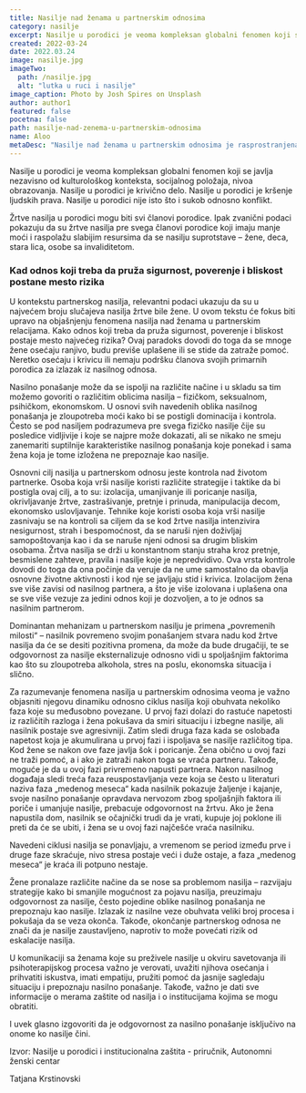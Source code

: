 ```yaml
---
title: Nasilje nad ženama u partnerskim odnosima
category: nasilje
excerpt: Nasilje u porodici je veoma kompleksan globalni fenomen koji se javlja nezavisno od kulturološkog konteksta, socijalnog položaja, nivoa obrazovanja.
created: 2022-03-24
date: 2022.03.24
image: nasilje.jpg
imageTwo:
  path: /nasilje.jpg
  alt: "lutka u ruci i nasilje"
image_caption: Photo by Josh Spires on Unsplash
author: author1
featured: false
pocetna: false
path: nasilje-nad-zenema-u-partnerskim-odnosima
name: Aloo
metaDesc: "Nasilje nad ženama u partnerskim odnosima je rasprostranjena pojava i vrsta nasilja u porodici. Oblik i načini takvog nasilja, kao i ciklusi koji se pri tome javljaju."
---
```


Nasilje u porodici je veoma kompleksan globalni fenomen koji se javlja nezavisno od kulturološkog konteksta, socijalnog položaja, nivoa obrazovanja. Nasilje u porodici je krivično delo. Nasilje u porodici je kršenje ljudskih prava. Nasilje u porodici nije isto što i sukob odnosno konflikt. 

Žrtve nasilja u porodici mogu biti svi članovi porodice. Ipak zvanični podaci pokazuju da su žrtve nasilja pre svega članovi porodice koji imaju manje moći i raspolažu slabijim resursima da se nasilju suprotstave – žene, deca, stara lica, osobe sa invaliditetom.

### Kad odnos koji treba da pruža sigurnost, poverenje i bliskost postane mesto rizika

U kontekstu partnerskog nasilja, relevantni podaci ukazuju da su u najvećem broju slučajeva nasilja žrtve bile žene. U ovom tekstu će fokus biti upravo na objašnjenju fenomena nasilja nad ženama u partnerskim relacijama. Kako odnos koji treba da pruža sigurnost, poverenje i bliskost postaje mesto najvećeg rizika? Ovaj paradoks dovodi do toga da se mnoge žene osećaju ranjivo, budu previše uplašene ili se stide da zatraže pomoć. Neretko osećaju i krivicu ili nemaju podršku članova svojih primarnih porodica za izlazak iz nasilnog odnosa.

Nasilno ponašanje može da se ispolji na različite načine i u skladu sa tim možemo govoriti o različitim oblicima nasilja – fizičkom, seksualnom, psihičkom, ekonomskom. U osnovi svih navedenih oblika nasilnog ponašanja je zloupotreba moći kako bi se postigli dominacija i kontrola. Često se pod nasiljem podrazumeva pre svega fizičko nasilje čije su posledice vidljivije i koje se najpre može dokazati, ali se nikako ne smeju zanemariti suptilnije karakteristike nasilnog ponašanja koje ponekad i sama žena koja je tome izložena ne prepoznaje kao nasilje.

Osnovni cilj nasilja u partnerskom odnosu jeste kontrola nad životom partnerke. Osoba koja vrši nasilje koristi različite strategije i taktike da bi postigla ovaj cilj, a to su: izolacija, umanjivanje ili poricanje nasilja, okrivljavanje žrtve, zastrašivanje, pretnje i prinuda, manipulacija decom, ekonomsko uslovljavanje. Tehnike koje koristi osoba koja vrši nasilje zasnivaju se na kontroli sa ciljem da se kod žrtve nasilja intenzivira nesigurnost, strah i bespomoćnost, da se naruši njen doživljaj samopoštovanja kao i da se naruše njeni odnosi sa drugim bliskim osobama. Žrtva nasilja se drži u konstantnom stanju straha kroz pretnje, besmislene zahteve, pravila i nasilje koje je nepredvidivo. Ova vrsta kontrole dovodi do toga da ona počinje da veruje da ne ume samostalno da obavlja osnovne životne aktivnosti i kod nje se javljaju stid i krivica. Izolacijom žena sve više zavisi od nasilnog partnera, a što je više izolovana i uplašena ona se sve više vezuje za jedini odnos koji je dozvoljen, a to je odnos sa nasilnim partnerom. 

Dominantan mehanizam u partnerskom nasilju je primena „povremenih milosti“ – nasilnik povremeno svojim ponašanjem stvara nadu kod žrtve nasilja da će se desiti pozitivna promena, da može da bude drugačiji, te se odgovornost za nasilje eksternalizuje odnosno vidi u spoljašnjim faktorima kao što su zloupotreba alkohola, stres na poslu, ekonomska situacija i slično.

Za razumevanje fenomena nasilja u partnerskim odnosima veoma je važno objasniti njegovu dinamiku odnosno ciklus nasilja koji obuhvata nekoliko faza koje su međusobno povezane. U prvoj fazi dolazi do rastuće napetosti iz različitih razloga i žena pokušava da smiri situaciju i izbegne nasilje, ali nasilnik postaje sve agresivniji. Zatim sledi druga faza kada se oslobađa napetost koja je akumulirana u prvoj fazi i ispoljava se nasilje različitog tipa. Kod žene se nakon ove faze javlja šok i poricanje. Žena obično u ovoj fazi ne traži pomoć, a i ako je zatraži nakon toga se vraća partneru. Takođe, moguće je da u ovoj fazi privremeno napusti partnera. Nakon nasilnog događaja sledi treća faza reuspostavljanja veze koja se često u literaturi naziva faza „medenog meseca“ kada nasilnik pokazuje žaljenje i kajanje, svoje nasilno ponašanje opravdava nervozom zbog spoljašnjih faktora ili poriče i umanjuje nasilje, prebacuje odgovornost na žrtvu. Ako je žena napustila dom, nasilnik se očajnički trudi da je vrati, kupuje joj poklone ili preti da će se ubiti, i žena se u ovoj fazi najčešće vraća nasilniku.

Navedeni ciklusi nasilja se ponavljaju, a vremenom se period između prve i druge faze skraćuje, nivo stresa postaje veći i duže ostaje, a faza „medenog meseca“ je kraća ili potpuno nestaje.

Žene pronalaze različite načine da se nose sa problemom nasilja – razvijaju strategije kako bi smanjile mogućnost za pojavu nasilja, preuzimaju odgovornost za nasilje, često pojedine oblike nasilnog ponašanja ne prepoznaju kao nasilje. Izlazak iz nasilne veze obuhvata veliki broj procesa i pokušaja da se veza okonča. Takođe, okončanje partnerskog odnosa ne znači da je nasilje zaustavljeno, naprotiv to može povećati rizik od eskalacije nasilja.

U komunikaciji sa ženama koje su preživele nasilje u okviru savetovanja ili psihoterapijskog procesa važno je verovati, uvažiti njihova osećanja i prihvatiti iskustva, imati empatiju, pružiti pomoć da jasnije sagledaju situaciju i prepoznaju nasilno ponašanje. Takođe, važno je dati sve informacije o merama zaštite od nasilja i o institucijama kojima se mogu obratiti.

I uvek glasno izgovoriti da je odgovornost za nasilno ponašanje isključivo na onome ko nasilje čini.

Izvor: Nasilje u porodici i institucionalna zaštita - priručnik, Autonomni ženski centar





Tatjana Krstinovski